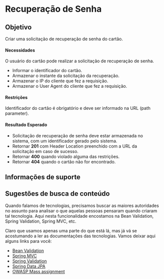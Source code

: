 # Recuperação de Senha

## Objetivo

Criar uma solicitação de recuperação de senha do cartão.

#### Necessidades

O usuário do cartão pode realizar a solicitação de recuperação de senha.

- Informar o identificador do cartão.
- Armazenar o instante da solicitação da recuperação.
- Armazenar o IP do cliente que fez a requisição.
- Armazenar o User Agent do cliente que fez a requisição.

#### Restrições

Identificador do cartão é obrigatório e deve ser informado na URL (path parameter).

#### Resultado Esperado

- Solicitação de recuperação de senha deve estar armazenada no sistema, com um identificador gerado pelo sistema.
- Retornar **201** com Header Location preenchido com a URL da solicitação em caso de sucesso.
- Retornar **400** quando violado alguma das restrições.
- Retornar **404** quando o cartão não for encontrado.

## Informações de suporte

## Sugestões de busca de conteúdo

Quando falamos de tecnologias, precisamos buscar as maiores autoridades no assunto para analisar o que aquelas pessoas 
pensaram quando criaram tal tecnologia. Aqui nesta funcionalidade encostamos na Bean Validation, Spring Validation, Spring MVC, etc. 

Claro que usamos apenas uma parte do que está lá, mas já vá se acostumando a ler as documentações das tecnologias. 
Vamos deixar aqui alguns links para você:

* [Bean Validation](https://beanvalidation.org/)
* [Spring MVC](https://docs.spring.io/spring/docs/current/spring-framework-reference/web.html)
* [Spring Validation](https://docs.spring.io/spring/docs/current/spring-framework-reference/core.html#validation)
* [Spring Data JPA](https://spring.io/projects/spring-data-jpa)
* [OWASP Mass assignment](https://en.wikipedia.org/wiki/Mass_assignment_vulnerability)

